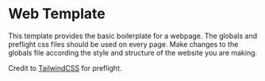 # Web Template

This template provides the basic boilerplate for a webpage. The globals and
preflight css files should be used on every page. Make changes to the globals
file according the style and structure of the website you are making.

Credit to [TailwindCSS](https://github.com/tailwindlabs/tailwindcss)
for preflight.
